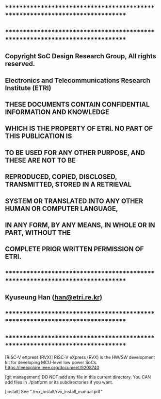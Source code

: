 ## ****************************************************************************
## ****************************************************************************
## Copyright SoC Design Research Group, All rights reserved.    
## Electronics and Telecommunications Research Institute (ETRI)
## 
## THESE DOCUMENTS CONTAIN CONFIDENTIAL INFORMATION AND KNOWLEDGE 
## WHICH IS THE PROPERTY OF ETRI. NO PART OF THIS PUBLICATION IS 
## TO BE USED FOR ANY OTHER PURPOSE, AND THESE ARE NOT TO BE 
## REPRODUCED, COPIED, DISCLOSED, TRANSMITTED, STORED IN A RETRIEVAL 
## SYSTEM OR TRANSLATED INTO ANY OTHER HUMAN OR COMPUTER LANGUAGE, 
## IN ANY FORM, BY ANY MEANS, IN WHOLE OR IN PART, WITHOUT THE 
## COMPLETE PRIOR WRITTEN PERMISSION OF ETRI.
## ****************************************************************************
## Kyuseung Han (han@etri.re.kr)
## ****************************************************************************
## ****************************************************************************

[RISC-V eXpress (RVX)]
RISC-V eXpress (RVX) is the HW/SW development kit for developing MCU-level low power SoCs.
https://ieeexplore.ieee.org/document/9208740

[git management]
DO NOT add any file in this current directory.
You CAN add files in ./platform or its subdirectories if you want.

[install]
See "./rvx_install/rvx_install_manual.pdf"
